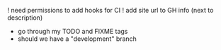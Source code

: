 ! need permissions to add hooks for CI
! add site url to GH info (next to description)

- go through my TODO and FIXME tags
- should we have a "development" branch
    
    
